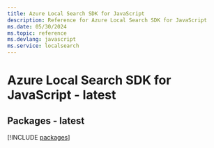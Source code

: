 ```yaml
---
title: Azure Local Search SDK for JavaScript
description: Reference for Azure Local Search SDK for JavaScript
ms.date: 05/30/2024
ms.topic: reference
ms.devlang: javascript
ms.service: localsearch
---
```

# Azure Local Search SDK for JavaScript - latest
## Packages - latest
[!INCLUDE [packages](local-search-index.md)]